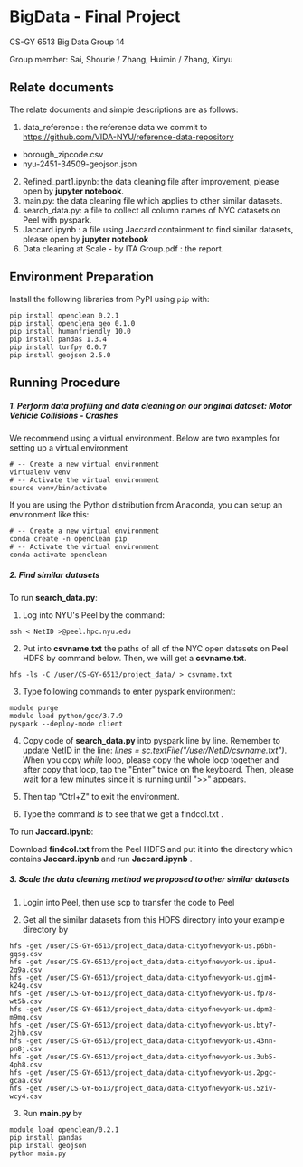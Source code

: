 # BigData - Final Project

CS-GY 6513 Big Data Group 14

Group member: Sai, Shourie / Zhang, Huimin / Zhang, Xinyu

## Relate documents

The relate documents and simple descriptions are as follows:

1. data_reference : the reference data we commit to https://github.com/VIDA-NYU/reference-data-repository

- borough_zipcode.csv
- nyu-2451-34509-geojson.json

2. Refined_part1.ipynb: the data cleaning file after improvement, please open by **jupyter notebook**.
3. main.py: the data cleaning file which applies to other similar datasets.
4. search_data.py: a file to collect all column names of NYC datasets on Peel with pyspark.
5. Jaccard.ipynb : a file using Jaccard containment to find similar datasets, please open by **jupyter notebook**
6. Data cleaning at Scale - by ITA Group.pdf : the report.

## Environment Preparation
Install the following libraries from PyPI using `pip` with:

```
pip install openclean 0.2.1
pip install openclena_geo 0.1.0
pip install humanfriendly 10.0
pip install pandas 1.3.4
pip install turfpy 0.0.7
pip install geojson 2.5.0
```

## Running Procedure


##### 1. Perform data profiling and data cleaning on our original dataset: Motor Vehicle Collisions - Crashes
 We recommend using a virtual environment. Below are two examples for setting up a virtual environment
```
# -- Create a new virtual environment
virtualenv venv
# -- Activate the virtual environment
source venv/bin/activate
```
If you are using the Python distribution from Anaconda, you can setup an environment like this:
```
# -- Create a new virtual environment
conda create -n openclean pip
# -- Activate the virtual environment
conda activate openclean
```
##### 2. Find similar datasets
To run **search_data.py**:

1) Log into NYU's Peel by the command:

```
ssh < NetID >@peel.hpc.nyu.edu
```

2) Put into **csvname.txt** the paths of all of the NYC open datasets on Peel HDFS by command below. Then, we will get a **csvname.txt**. 

```
hfs -ls -C /user/CS-GY-6513/project_data/ > csvname.txt
```

3) Type following commands to enter pyspark environment:

```
module purge
module load python/gcc/3.7.9
pyspark --deploy-mode client
```

4) Copy code of  **search_data.py** into pyspark line by line. Remember to update NetID in the line: *lines = sc.textFile("/user/NetID/csvname.txt")*. When you copy *while* loop, please copy the whole loop together and after copy that loop, tap the "Enter" twice on the keyboard. Then, please wait for a few minutes since it is running until ">>" appears.

5) Then tap "Ctrl+Z" to  exit the environment. 

6) Type the command *ls* to see that we get a findcol.txt .

To run **Jaccard.ipynb**:

Download **findcol.txt** from the Peel HDFS and put it into the directory which contains  **Jaccard.ipynb** and run **Jaccard.ipynb** .


#####  3. Scale the data cleaning method we proposed to other similar datasets

1) Login into Peel, then use scp to transfer the code to Peel

2) Get all the similar datasets from this HDFS directory into your example directory by

```
hfs -get /user/CS-GY-6513/project_data/data-cityofnewyork-us.p6bh-gqsg.csv
hfs -get /user/CS-GY-6513/project_data/data-cityofnewyork-us.ipu4-2q9a.csv
hfs -get /user/CS-GY-6513/project_data/data-cityofnewyork-us.gjm4-k24g.csv
hfs -get /user/CS-GY-6513/project_data/data-cityofnewyork-us.fp78-wt5b.csv
hfs -get /user/CS-GY-6513/project_data/data-cityofnewyork-us.dpm2-m9mq.csv
hfs -get /user/CS-GY-6513/project_data/data-cityofnewyork-us.bty7-2jhb.csv
hfs -get /user/CS-GY-6513/project_data/data-cityofnewyork-us.43nn-pn8j.csv
hfs -get /user/CS-GY-6513/project_data/data-cityofnewyork-us.3ub5-4ph8.csv
hfs -get /user/CS-GY-6513/project_data/data-cityofnewyork-us.2pgc-gcaa.csv
hfs -get /user/CS-GY-6513/project_data/data-cityofnewyork-us.5ziv-wcy4.csv
```

3) Run **main.py** by

```
module load openclean/0.2.1
pip install pandas
pip install geojson
python main.py
```
